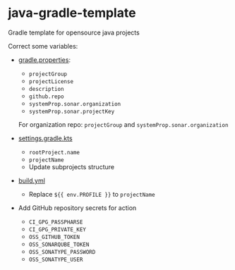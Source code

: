 # java-gradle-template

Gradle template for opensource java projects

Correct some variables:

- [gradle.properties](./gradle.properties):
  - `projectGroup`
  - `projectLicense`
  - `description`
  - `github.repo`
  - `systemProp.sonar.organization`
  - `systemProp.sonar.projectKey`
  
  For organization repo: `projectGroup` and `systemProp.sonar.organization`

- [settings.gradle.kts](./settings.gradle.kts#16)
  - `rootProject.name`
  - `projectName`
  - Update subprojects structure

- [build.yml](.github/workflows/ci.yml)
  - Replace `${{ env.PROFILE }}` to `projectName`

- Add GitHub repository secrets for action
  - `CI_GPG_PASSPHARSE`
  - `CI_GPG_PRIVATE_KEY`
  - `OSS_GITHUB_TOKEN`
  - `OSS_SONARQUBE_TOKEN`
  - `OSS_SONATYPE_PASSWORD`
  - `OSS_SONATYPE_USER`
